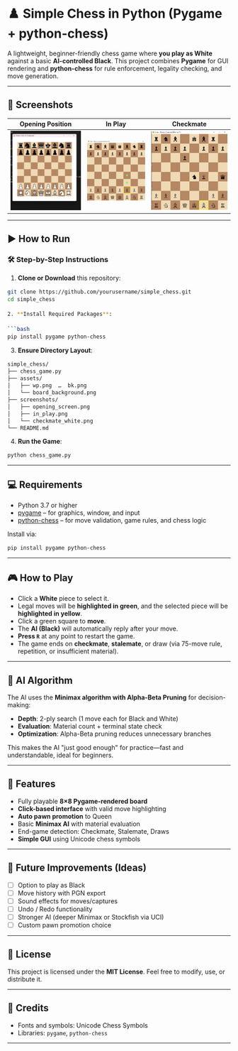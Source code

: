 
# ♟️ Simple Chess in Python (Pygame + python-chess)

A lightweight, beginner-friendly chess game where **you play as White** against a basic **AI-controlled Black**. This project combines **Pygame** for GUI rendering and **python-chess** for rule enforcement, legality checking, and move generation.


---

## 📸 Screenshots

| Opening Position | In Play | Checkmate |
|------------------|---------|------------|
| ![Opening](./screenshoots/start_game.png) | ![In Play](./screenshoots/ingame_play.jpg) | ![Checkmate](./screenshoots/checkmate_white.jpg) |

---

## ▶️ How to Run

### 🛠️ Step-by-Step Instructions

1. **Clone or Download** this repository:

```bash
git clone https://github.com/yourusername/simple_chess.git
cd simple_chess

2. **Install Required Packages**:

```bash
pip install pygame python-chess
```

3. **Ensure Directory Layout**:

```
simple_chess/
├── chess_game.py
├── assets/
│   ├── wp.png  …  bk.png
│   └── board_background.png
├── screenshots/
│   ├── opening_screen.png
│   ├── in_play.png
│   └── checkmate_white.png
└── README.md
```

4. **Run the Game**:

```bash
python chess_game.py
```

---

## 💻 Requirements

* Python 3.7 or higher
* [pygame](https://www.pygame.org/docs/) – for graphics, window, and input
* [python-chess](https://python-chess.readthedocs.io/) – for move validation, game rules, and chess logic

Install via:

```bash
pip install pygame python-chess
```

---

## 🎮 How to Play

* Click a **White** piece to select it.
* Legal moves will be **highlighted in green**, and the selected piece will be **highlighted in yellow**.
* Click a green square to **move**.
* The **AI (Black)** will automatically reply after your move.
* **Press `R`** at any point to restart the game.
* The game ends on **checkmate**, **stalemate**, or draw (via 75-move rule, repetition, or insufficient material).

---

## 🧠 AI Algorithm

The AI uses the **Minimax algorithm with Alpha-Beta Pruning** for decision-making:

* **Depth**: 2-ply search (1 move each for Black and White)
* **Evaluation**: Material count + terminal state check
* **Optimization**: Alpha-Beta pruning reduces unnecessary branches

This makes the AI "just good enough" for practice—fast and understandable, ideal for beginners.

---

## 🚀 Features

* Fully playable **8×8 Pygame-rendered board**
* **Click-based interface** with valid move highlighting
* **Auto pawn promotion** to Queen
* Basic **Minimax AI** with material evaluation
* End-game detection: Checkmate, Stalemate, Draws
* **Simple GUI** using Unicode chess symbols

---

## 🔮 Future Improvements (Ideas)

* [ ] Option to play as Black
* [ ] Move history with PGN export
* [ ] Sound effects for moves/captures
* [ ] Undo / Redo functionality
* [ ] Stronger AI (deeper Minimax or Stockfish via UCI)
* [ ] Custom pawn promotion choice

---

## 📜 License

This project is licensed under the **MIT License**. Feel free to modify, use, or distribute it.

---

## 🙌 Credits

* Fonts and symbols: Unicode Chess Symbols
* Libraries: `pygame`, `python-chess`


---
